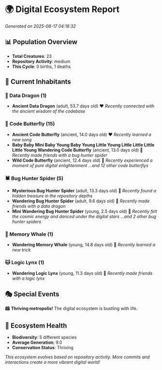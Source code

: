# 🌍 Digital Ecosystem Report
*Generated on 2025-08-17 04:16:32*

## 📊 Population Overview
- **Total Creatures**: 23
- **Repository Activity**: medium
- **This Cycle**: 0 births, 1 deaths

## 👥 Current Inhabitants

### 🐉 Data Dragon (1)
- **Ancient Data Dragon** (adult, 53.7 days old) ❤️
  *Recently connected with the ancient wisdom of the codebase*

### 🦋 Code Butterfly (15)
- **Ancient Code Butterfly** (ancient, 14.0 days old) ❤️
  *Recently learned a new song*
- **Baby Baby Mini Baby Young Baby Young Little Young Little Little Little Little Young Wandering Code Butterfly** (ancient, 13.0 days old) 💛
  *Recently made friends with a bug hunter spider*
- **Wild Code Butterfly** (ancient, 12.4 days old) 💛
  *Recently experienced a moment of pure digital enlightenment*
  *...and 12 other code butterflys*

### 🕷️ Bug Hunter Spider (5)
- **Mysterious Bug Hunter Spider** (adult, 13.3 days old) 💚
  *Recently found a hidden treasure in the repository depths*
- **Wandering Bug Hunter Spider** (adult, 9.6 days old) 💚
  *Recently made friends with a data dragon*
- **Mini Wandering Bug Hunter Spider** (young, 2.5 days old) 💚
  *Recently felt the cosmic energy and danced under the digital stars*
  *...and 2 other bug hunter spiders*

### 🐋 Memory Whale (1)
- **Wandering Memory Whale** (young, 14.8 days old) 💚
  *Recently learned a new trick*

### 🐱 Logic Lynx (1)
- **Wandering Logic Lynx** (young, 11.3 days old) 💚
  *Recently made friends with a logic lynx*

## 🎭 Special Events

🏙️ **Thriving metropolis!** The digital ecosystem is bustling with life.

## 🔬 Ecosystem Health
- **Biodiversity**: 5 different species
- **Average Generation**: 9.0
- **Conservation Status**: Thriving

*This ecosystem evolves based on repository activity. More commits and interactions create a more vibrant digital world!*